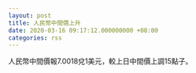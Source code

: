 ```yaml
---
layout: post
title: 人民幣中間價上升
date: 2020-03-16 09:17:12.000000000 +08:00
categories: rss
---
```


人民幣中間價報7.0018兌1美元，較上日中間價上調15點子。
